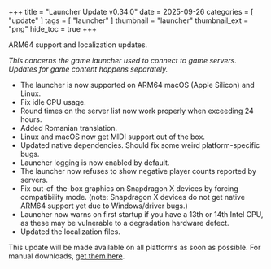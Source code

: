 +++
title = "Launcher Update v0.34.0"
date = 2025-09-26
categories = [
	"update"
]
tags = [
	"launcher"
]
thumbnail = "launcher"
thumbnail_ext = "png"
hide_toc = true
+++

ARM64 support and localization updates.

<!--more-->

*This concerns the game launcher used to connect to game servers. Updates for game content happens separately.*

* The launcher is now supported on ARM64 macOS (Apple Silicon) and Linux.
* Fix idle CPU usage.
* Round times on the server list now work properly when exceeding 24 hours.
* Added Romanian translation.
* Linux and macOS now get MIDI support out of the box.
* Updated native dependencies. Should fix some weird platform-specific bugs.
* Launcher logging is now enabled by default.
* The launcher now refuses to show negative player counts reported by servers.
* Fix out-of-the-box graphics on Snapdragon X devices by forcing compatibility mode. (note: Snapdragon X devices do not get native ARM64 support yet due to Windows/driver bugs.)
* Launcher now warns on first startup if you have a 13th or 14th Intel CPU, as these may be vulnerable to a degradation hardware defect.
* Updated the localization files.

This update will be made available on all platforms as soon as possible. For manual downloads, [get them here](https://github.com/space-wizards/SS14.Launcher/releases).
